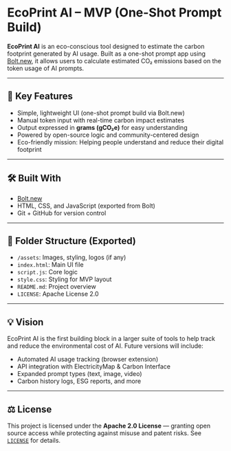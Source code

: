 # EcoPrint AI – MVP (One-Shot Prompt Build)

**EcoPrint AI** is an eco-conscious tool designed to estimate the carbon footprint generated by AI usage. Built as a one-shot prompt app using [Bolt.new](https://bolt.new), it allows users to calculate estimated CO₂ emissions based on the token usage of AI prompts.

---

## 🌱 Key Features

- Simple, lightweight UI (one-shot prompt build via Bolt.new)
- Manual token input with real-time carbon impact estimates
- Output expressed in **grams (gCO₂e)** for easy understanding
- Powered by open-source logic and community-centered design
- Eco-friendly mission: Helping people understand and reduce their digital footprint

---

## 🛠 Built With

- [Bolt.new](https://bolt.new)
- HTML, CSS, and JavaScript (exported from Bolt)
- Git + GitHub for version control

---

## 📁 Folder Structure (Exported)

- `/assets`: Images, styling, logos (if any)
- `index.html`: Main UI file
- `script.js`: Core logic
- `style.css`: Styling for MVP layout
- `README.md`: Project overview
- `LICENSE`: Apache License 2.0

---

## 💡 Vision

EcoPrint AI is the first building block in a larger suite of tools to help track and reduce the environmental cost of AI. Future versions will include:
- Automated AI usage tracking (browser extension)
- API integration with ElectricityMap & Carbon Interface
- Expanded prompt types (text, image, video)
- Carbon history logs, ESG reports, and more

---

## ⚖️ License

This project is licensed under the **Apache 2.0 License** — granting open source access while protecting against misuse and patent risks. See [`LICENSE`](./LICENSE) for details.